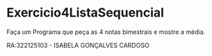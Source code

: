 # Exercicio4ListaSequencial
Faça um Programa que peça as 4 notas bimestrais e mostre a média.

RA:322125103 - ISABELA GONÇALVES CARDOSO
